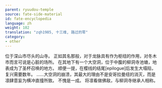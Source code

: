 ```yaml
---
parent: ryuudou-temple
source: fate-side-material
id: fate-encyclopedia
language: zh
weight: 102
translation: "zqh1985, 十三维, 路过的零"
category:
- other
---
```


位于深山市尽头的山寺。
正如其名那般，对于龙脉具有作为枢纽的作用，对冬木市而言可说是心脏的场所。
在其地下有一个大空洞，位于中腹的柳洞寺池塘，地表成为了圣杯召唤的地方。
顺便一提，在樱线的结尾[epilogue]后发生大塌陷，复兴需要数年。
……大空洞的崩溃，其最大的理由不是安哥拉曼纽的消灭，而是凛肆意妄为横冲直撞所致。
不愧是一成。
将凛看做佛敌，与柳洞寺继承人相称。
